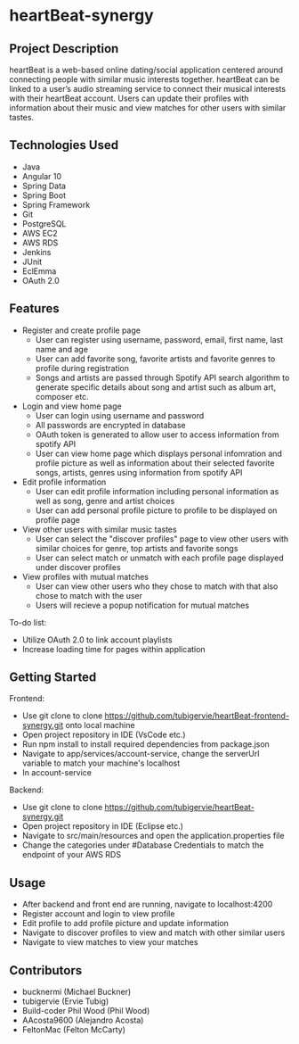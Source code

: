 # heartBeat-synergy

## Project Description

heartBeat is a web-based online dating/social application centered around connecting people with similar music interests together. heartBeat can be linked to a user’s audio streaming service to connect their musical interests with their heartBeat account. Users can update their profiles with information about their music and view matches for other users with similar tastes.

## Technologies Used

* Java
* Angular 10
* Spring Data
* Spring Boot
* Spring Framework
* Git
* PostgreSQL
* AWS EC2
* AWS RDS
* Jenkins
* JUnit
* EclEmma
* OAuth 2.0

## Features

* Register and create profile page
  *  User can register using username, password, email, first name, last name and age
  *  User can add favorite song, favorite artists and favorite genres to profile during registration
  *  Songs and artists are passed through Spotify API search algorithm to generate specific details about song and artist such as album art, composer etc.
* Login and view home page  
  *  User can login using username and password 
  *  All passwords are encrypted in database
  *  OAuth token is generated to allow user to access information from spotify API
  *  User can view home page which displays personal infomration and profile picture as well as information about their selected favorite songs, artists, genres using information from spotify API
* Edit profile information
  *  User can edit profile information including personal information as well as song, genre and artist choices 
  *  User can add personal profile picture to profile to be displayed on profile page
* View other users with similar music tastes
  *  User can select the "discover profiles" page to view other users with similar choices for genre, top artists and favorite songs 
  *  User can select match or unmatch with each profile page displayed under discover profiles
* View profiles with mutual matches
  *  User can view other users who they chose to match with that also chose to match with the user 
  *  Users will recieve a popup notification for mutual matches
  


To-do list:
* Utilize OAuth 2.0 to link account playlists
* Increase loading time for pages within application

## Getting Started
   
Frontend:
 * Use git clone to clone https://github.com/tubigervie/heartBeat-frontend-synergy.git onto local machine
 * Open project repository in IDE (VsCode etc.)
 * Run npm install to install required dependencies from package.json
 * Navigate to app/services/account-service, change the serverUrl variable to match your machine's localhost
 * In account-service

Backend:
 * Use git clone to clone https://github.com/tubigervie/heartBeat-synergy.git   
 * Open project repository in IDE (Eclipse etc.)
 * Navigate to src/main/resources and open the application.properties file
 * Change the categories under #Database Credentials to match the endpoint of your AWS RDS


## Usage
* After backend and front end are running, navigate to localhost:4200
* Register account and login to view profile
* Edit profile to add profile picture and update information
* Navigate to discover profiles to view and match with other similar users
* Navigate to view matches to view your matches


## Contributors
* bucknermi (Michael Buckner)
* tubigervie (Ervie Tubig)
* Build-coder Phil Wood (Phil Wood)
* AAcosta9600 (Alejandro Acosta)
* FeltonMac (Felton McCarty)


